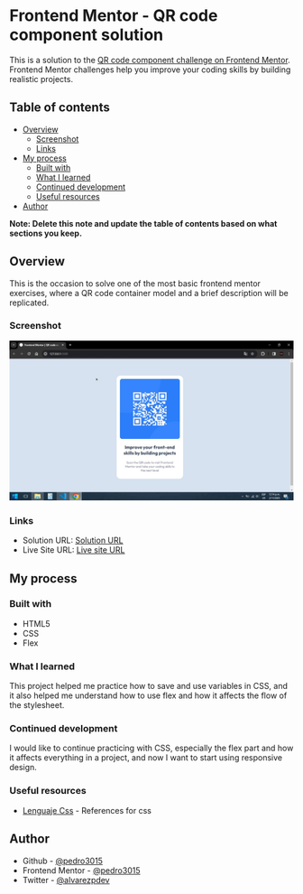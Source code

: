 # Frontend Mentor - QR code component solution

This is a solution to the [QR code component challenge on Frontend Mentor](https://www.frontendmentor.io/challenges/qr-code-component-iux_sIO_H). Frontend Mentor challenges help you improve your coding skills by building realistic projects. 

## Table of contents

- [Overview](#overview)
  - [Screenshot](#screenshot)
  - [Links](#links)
- [My process](#my-process)
  - [Built with](#built-with)
  - [What I learned](#what-i-learned)
  - [Continued development](#continued-development)
  - [Useful resources](#useful-resources)
- [Author](#author)

**Note: Delete this note and update the table of contents based on what sections you keep.**

## Overview
This is the occasion to solve one of the most basic frontend mentor exercises, where a QR code container model and a brief description will be replicated.
### Screenshot
![](./images/screenshot.jpg)

### Links

- Solution URL: [Solution URL](https://www.frontendmentor.io/solutions/qr-code-component-Co_7lB6uIU)
- Live Site URL: [Live site URL](https://pedro3015.github.io/QR-code-component/)

## My process

### Built with

- HTML5
- CSS
- Flex

### What I learned

This project helped me practice how to save and use variables in CSS, and it also helped me understand how to use flex and how it affects the flow of the stylesheet.

### Continued development

I would like to continue practicing with CSS, especially the flex part and how it affects everything in a project, and now I want to start using responsive design.

### Useful resources

- [Lenguaje Css](https://lenguajecss.com/) - References for css

## Author

- Github - [@pedro3015](https://github.com/pedro3015)
- Frontend Mentor - [@pedro3015](https://www.frontendmentor.io/profile/pedro3015)
- Twitter - [@alvarezpdev](https://twitter.com/alvarezpdev)

